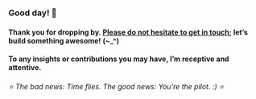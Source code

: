 
###   Good day! 👋
####    Thank you for dropping by. <a href ="mailto:amicableycot@gmail.com">Please do not hesitate to get in touch</a>; let’s build something awesome! (~_^)
####     To any insights or contributions you may have, I’m receptive and attentive.
######         ⭐️ The bad news: Time flies. The good news: You’re the pilot. :) ⭐️
<!--
- **lewiskirori/lewiskirori** is a ✨ _special_ ✨ repository!
- 🔭 I’m currently working on ...
- 👯 I’m looking to collaborate on ...
- 🤔 I’m looking for help with ...
- 💬 Ask me about ...
- 📫 How to reach me: ...
- 😄 Pronouns: ...
- ⚡ Fun fact: ...
- Avant-garde || forward-looking || progressive || revolutionary || ...
- Allied: in combination || working together with && Skilled craftsmanship allied to advanced technology.
- SOftware ARchitect ASpirant.
- The Future and the Present.
-->                                                     
